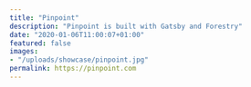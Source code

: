 ```yaml
---
title: "Pinpoint"
description: "Pinpoint is built with Gatsby and Forestry"
date: "2020-01-06T11:00:07+01:00"
featured: false
images:
- "/uploads/showcase/pinpoint.jpg"
permalink: https://pinpoint.com
---
```

